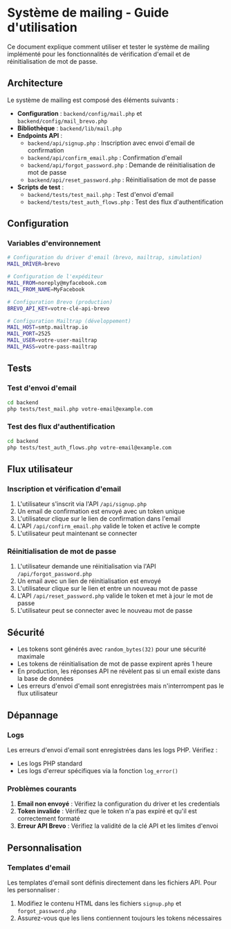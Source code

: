 # Système de mailing - Guide d'utilisation

Ce document explique comment utiliser et tester le système de mailing implémenté pour les fonctionnalités de vérification d'email et de réinitialisation de mot de passe.

## Architecture

Le système de mailing est composé des éléments suivants :

- **Configuration** : `backend/config/mail.php` et `backend/config/mail_brevo.php`
- **Bibliothèque** : `backend/lib/mail.php`
- **Endpoints API** :
  - `backend/api/signup.php` : Inscription avec envoi d'email de confirmation
  - `backend/api/confirm_email.php` : Confirmation d'email
  - `backend/api/forgot_password.php` : Demande de réinitialisation de mot de passe
  - `backend/api/reset_password.php` : Réinitialisation de mot de passe
- **Scripts de test** :
  - `backend/tests/test_mail.php` : Test d'envoi d'email
  - `backend/tests/test_auth_flows.php` : Test des flux d'authentification

## Configuration

### Variables d'environnement

```bash
# Configuration du driver d'email (brevo, mailtrap, simulation)
MAIL_DRIVER=brevo

# Configuration de l'expéditeur
MAIL_FROM=noreply@myfacebook.com
MAIL_FROM_NAME=MyFacebook

# Configuration Brevo (production)
BREVO_API_KEY=votre-clé-api-brevo

# Configuration Mailtrap (développement)
MAIL_HOST=smtp.mailtrap.io
MAIL_PORT=2525
MAIL_USER=votre-user-mailtrap
MAIL_PASS=votre-pass-mailtrap
```

## Tests

### Test d'envoi d'email

```bash
cd backend
php tests/test_mail.php votre-email@example.com
```

### Test des flux d'authentification

```bash
cd backend
php tests/test_auth_flows.php votre-email@example.com
```

## Flux utilisateur

### Inscription et vérification d'email

1. L'utilisateur s'inscrit via l'API `/api/signup.php`
2. Un email de confirmation est envoyé avec un token unique
3. L'utilisateur clique sur le lien de confirmation dans l'email
4. L'API `/api/confirm_email.php` valide le token et active le compte
5. L'utilisateur peut maintenant se connecter

### Réinitialisation de mot de passe

1. L'utilisateur demande une réinitialisation via l'API `/api/forgot_password.php`
2. Un email avec un lien de réinitialisation est envoyé
3. L'utilisateur clique sur le lien et entre un nouveau mot de passe
4. L'API `/api/reset_password.php` valide le token et met à jour le mot de passe
5. L'utilisateur peut se connecter avec le nouveau mot de passe

## Sécurité

- Les tokens sont générés avec `random_bytes(32)` pour une sécurité maximale
- Les tokens de réinitialisation de mot de passe expirent après 1 heure
- En production, les réponses API ne révèlent pas si un email existe dans la base de données
- Les erreurs d'envoi d'email sont enregistrées mais n'interrompent pas le flux utilisateur

## Dépannage

### Logs

Les erreurs d'envoi d'email sont enregistrées dans les logs PHP. Vérifiez :

- Les logs PHP standard
- Les logs d'erreur spécifiques via la fonction `log_error()`

### Problèmes courants

1. **Email non envoyé** : Vérifiez la configuration du driver et les credentials
2. **Token invalide** : Vérifiez que le token n'a pas expiré et qu'il est correctement formaté
3. **Erreur API Brevo** : Vérifiez la validité de la clé API et les limites d'envoi

## Personnalisation

### Templates d'email

Les templates d'email sont définis directement dans les fichiers API. Pour les personnaliser :

1. Modifiez le contenu HTML dans les fichiers `signup.php` et `forgot_password.php`
2. Assurez-vous que les liens contiennent toujours les tokens nécessaires
